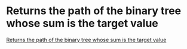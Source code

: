 # Returns the path of the binary tree whose sum is the target value
[Returns the path of the binary tree whose sum is the target value](https://aiwithcloud.com/2022/09/16/returns_the_path_of_the_binary_tree_whose_sum_is_the_target_value/)